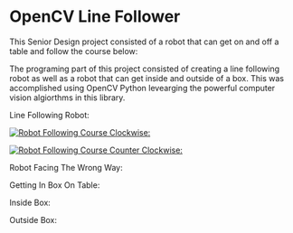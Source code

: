 # OpenCV Line Follower
This Senior Design project consisted of a robot that can get on and off a table and follow the course below:



The programing part of this project consisted of creating a line following robot as well as a robot that can get inside and outside of a box.
This was accomplished using OpenCV Python levearging the powerful computer vision algiorthms in this library. 

Line Following Robot:





[![Robot Following Course Clockwise:](https://img.https://www.youtube.com/shorts/RLmc7vq8F2o.jpg)](https://www.youtube.com/shorts/RLmc7vq8F2o)


[![Robot Following Course Counter Clockwise:](https://img.https://www.youtube.com/shorts/xZM0sqLEEM8.jpg)](https://www.youtube.com/shorts/xZM0sqLEEM8)

Robot Facing The Wrong Way:

Getting In Box On Table:

Inside Box:

Outside Box: 

